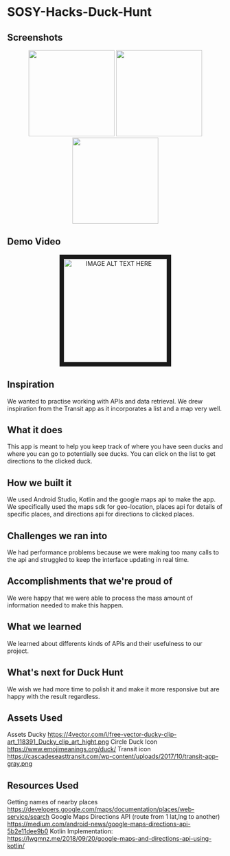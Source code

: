 # SOSY-Hacks-Duck-Hunt

## Screenshots
<div align="center">
  <img src="https://user-images.githubusercontent.com/52565263/155893970-7d138950-3c50-4987-b42d-16cf8e6b0b6c.png" width="200"/>
  <img src="https://user-images.githubusercontent.com/52565263/155893971-c7e42e47-fb4b-4079-ab2d-6dabfb30bb0e.png" width="200"/>
  <img src="https://user-images.githubusercontent.com/52565263/155893972-12518afa-ab63-44ec-9415-89216b3a0f06.png" width="200"/>
</div>

## Demo Video
<div align="center">
  <a href="https://www.youtube.com/watch?v=TBpJaygb37g&ab_channel=ZaidArshad
" target="_blank"><img src="https://www.saskatoonprogressclub.com/wp-content/uploads/2021/05/free-youtube-logo-icon-2431-thumb.png" 
alt="IMAGE ALT TEXT HERE" width="240" border="10" /></a>
</div>


## Inspiration
We wanted to practise working with APIs and data retrieval. We drew inspiration from the Transit app as it incorporates a list and a map very well.

## What it does
This app is meant to help you keep track of where you have seen ducks and where you can go to potentially see ducks. You can click on the list to get directions to the clicked duck.

## How we built it
We used Android Studio, Kotlin and the google maps api to make the app. We specifically used the maps sdk for geo-location, places api for details of specific places, and directions api for directions to clicked places.

## Challenges we ran into
We had performance problems because we were making too many calls to the api and struggled to keep the interface updating in real time. 

## Accomplishments that we're proud of
We were happy that we were able to process the mass amount of information needed to make this happen.

## What we learned
We learned about differents kinds of APIs and their usefulness to our project.

## What's next for Duck Hunt
We wish we had more time to polish it and make it more responsive but are happy with the result regardless.

## Assets Used
Assets
Ducky
https://4vector.com/i/free-vector-ducky-clip-art_118391_Ducky_clip_art_hight.png
Circle Duck Icon
https://www.emojimeanings.org/duck/ 
Transit icon
https://cascadeseasttransit.com/wp-content/uploads/2017/10/transit-app-gray.png 

## Resources Used
Getting names of nearby places
https://developers.google.com/maps/documentation/places/web-service/search
Google Maps Directions API (route from 1 lat,lng to another)
https://medium.com/android-news/google-maps-directions-api-5b2e11dee9b0 
Kotlin Implementation:
https://lwgmnz.me/2018/09/20/google-maps-and-directions-api-using-kotlin/ 
